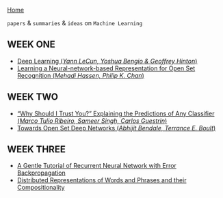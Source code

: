 
[Home](https://clojia.github.io/)

`papers` & `summaries` & `ideas` on `Machine Learning`

## WEEK ONE
- [Deep Learning (*Yann LeCun, Yoshua Bengio & Geoffrey Hinton*)](https://clojia.github.io/research/2018-08-IR-DL)
- [Learning a Neural-network-based Representation for Open Set Recognition (*Mehadi Hassen, Philip K. Chan*)](https://clojia.github.io/research/2018-08-IR-Open-Set-Recognition)

## WEEK TWO
- [“Why Should I Trust You?” Explaining the Predictions of Any Classifier (*Marco Tulio Ribeiro, Sameer Singh, Carlos Guestrin*)](https://clojia.github.io/research/2018-08-IR-LIME)
- [Towards Open Set Deep Networks (*Abhijit Bendale, Terrance E. Boult*)](https://clojia.github.io/research/2018-08-IR-Open-Max)

## WEEK THREE
- [A Gentle Tutorial of Recurrent Neural Network with Error Backpropagation](https://clojia.github.io/research/2018-08-IR-RNN-BP)
- [Distributed Representations of Words and Phrases
and their Compositionality](https://clojia.github.io/research/2018-08-Dist-Rep)
